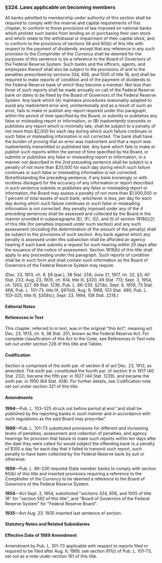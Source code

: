 ### §324. Laws applicable on becoming members ###

All banks admitted to membership under authority of this section shall be required to comply with the reserve and capital requirements of this chapter, to conform to those provisions of law imposed on national banks which prohibit such banks from lending on or purchasing their own stock and which relate to the withdrawal or impairment of their capital stock, and to conform to the provisions of sections 56 and 60(b) of this title with respect to the payment of dividends; except that any reference in any such provision to the Comptroller of the Currency shall be deemed for the purposes of this sentence to be a reference to the Board of Governors of the Federal Reserve System. Such banks and the officers, agents, and employees thereof shall also be subject to the provisions of and to the penalties prescribed by sections 334, 656, and 1005 of title 18, and shall be required to make reports of condition and of the payment of dividends to the Federal Reserve bank of which they become a member. Not less than three of such reports shall be made annually on call of the Federal Reserve bank on dates to be fixed by the Board of Governors of the Federal Reserve System. Any bank which (A) maintains procedures reasonably adapted to avoid any inadvertent error and, unintentionally and as a result of such an error, fails to make or publish any report required under this paragraph, within the period of time specified by the Board, or submits or publishes any false or misleading report or information, or (B) inadvertently transmits or publishes any report which is minimally late, shall be subject to a penalty of not more than $2,000 for each day during which such failure continues or such false or misleading information is not corrected. The bank shall have the burden of proving that an error was inadvertent and that a report was inadvertently transmitted or published late. Any bank which fails to make or publish such reports within the period of time specified by the Board, or submits or publishes any false or misleading report or information, in a manner not described in the 2nd preceding sentence shall be subject to a penalty of not more than $20,000 for each day during which such failure continues or such false or misleading information is not corrected. Notwithstanding the preceding sentence, if any bank knowingly or with reckless disregard for the accuracy of any information or report described in such sentence submits or publishes any false or misleading report or information, the Board may assess a penalty of not more than $1,000,000 or 1 percent of total assets of such bank, whichever is less, per day for each day during which such failure continues or such false or misleading information is not corrected. Any penalty imposed under any of the 4 preceding sentences shall be assessed and collected by the Board in the manner provided in subparagraphs (E), (F), (G), and (I) of section 1818(i)(2) of this title (for penalties imposed under such section) and any such assessment (including the determination of the amount of the penalty) shall be subject to the provisions of such section. Any bank against which any penalty is assessed under this subsection shall be afforded an agency hearing if such bank submits a request for such hearing within 20 days after the issuance of the notice of assessment. Section 1818(h) of this title shall apply to any proceeding under this paragraph. Such reports of condition shall be in such form and shall contain such information as the Board of Governors of the Federal Reserve System may require.

(Dec. 23, 1913, ch. 6, §9 (par.), 38 Stat. 259; June 21, 1917, ch. 32, §3, 40 Stat. 233; Aug. 23, 1935, ch. 614, title III, §320, 49 Stat. 713; Sept. 3, 1954, ch. 1263, §27, 68 Stat. 1236; Pub. L. 86–230, §21(b), Sept. 8, 1959, 73 Stat. 466; Pub. L. 101–73, title IX, §911(d), Aug. 9, 1989, 103 Stat. 480; Pub. L. 103–325, title III, §308(c), Sept. 23, 1994, 108 Stat. 2218.)

#### **Editorial Notes** ####

#### References in Text ####

This chapter, referred to in text, was in the original "this Act", meaning act Dec. 23, 1913, ch. 6, 38 Stat. 251, known as the Federal Reserve Act. For complete classification of this Act to the Code, see References in Text note set out under section 226 of this title and Tables.

#### Codification ####

Section is comprised of the sixth par. of section 9 of act Dec. 23, 1913, as amended. The sixth par. constituted the fourth par. of section 9 in 1917 (40 Stat. 232), became the fifth par. in 1927 (44 Stat. 1229), and became the sixth par. in 1950 (64 Stat. 458). For further details, see Codification note set out under section 321 of this title.

#### Amendments ####

**1994**—Pub. L. 103–325 struck out before period at end "and shall be published by the reporting banks in such manner and in accordance with such regulations as the said Board may prescribe".

**1989**—Pub. L. 101–73 substituted provisions for different and increasing levels of penalties, assessment and collection of penalties, and agency hearings for provision that failure to make such reports within ten days after the date they were called for would subject the offending bank to a penalty of $100 a day for each day that it failed to transmit such report, such penalty to have been collected by the Federal Reserve bank by suit or otherwise.

**1959**—Pub. L. 86–230 required State member banks to comply with section 60(b) of this title and inserted provisions requiring a reference to the Comptroller of the Currency to be deemed a reference to the Board of Governors of the Federal Reserve System.

**1954**—Act Sept. 3, 1954, substituted "sections 334, 656, and 1005 of title 18" for "section 592 of this title", and "Board of Governors of the Federal Reserve System" for "Federal Reserve Board".

**1935**—Act Aug. 23, 1935 inserted last sentence of section.

#### **Statutory Notes and Related Subsidiaries** ####

#### Effective Date of 1989 Amendment ####

Amendment by Pub. L. 101–73 applicable with respect to reports filed or required to be filed after Aug. 9, 1989, see section 911(i) of Pub. L. 101–73, set out as a note under section 161 of this title.